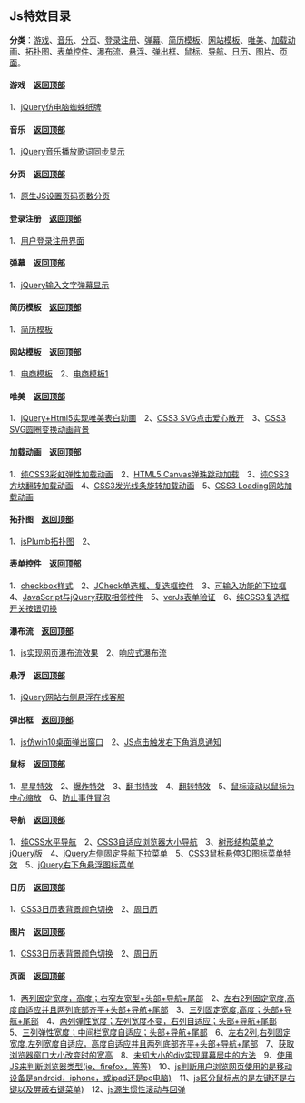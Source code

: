 ## <label id="top">Js特效目录</label>
**分类**：[游戏](#game)、[音乐](#songs)、[分页](#pagination)、[登录注册](#login)、[弹幕](#barrage)、[简历模板](#resume)、[网站模板](#webside)、[唯美](#confession)、[加载动画](#loading)、[拓扑图](#topodemo)、[表单控件](#form)、[瀑布流](#waterfalls)、[悬浮](#suspension)、[弹出框](#message)、[鼠标](#mouse)、[导航](#navigation)、[日历](#calendar)、[图片](#image)、[页面](#page)。
#### <label id="game">游戏</label>&emsp;[返回顶部](#top)
1、[jQuery仿电脑蜘蛛纸牌](https://stern188.github.io/js_effects/game/index.html)
#### <label id="songs">音乐</label>&emsp;[返回顶部](#top)
1、[jQuery音乐播放歌词同步显示](https://stern188.github.io/js_effects/songs/index.html)
#### <label id="pagination">分页</label>&emsp;[返回顶部](#top)
1、[原生JS设置页码页数分页](https://stern188.github.io/js_effects/pagination/index.html)
#### <label id="login">登录注册</label>&emsp;[返回顶部](#top)
1、[用户登录注册界面](https://stern188.github.io/js_effects/login/index.html)
#### <label id="barrage">弹幕</label>&emsp;[返回顶部](#top)
1、[jQuery输入文字弹幕显示](https://stern188.github.io/js_effects/barrage/index.html)
#### <label id="resume">简历模板</label>&emsp;[返回顶部](#top)
1、[简历模板](https://stern188.github.io/js_effects/resume/index.html)
#### <label id="webside">网站模板</label>&emsp;[返回顶部](#top)
1、[电商模板](https://stern188.github.io/js_effects/webside/index.html)&emsp;2、[电商模板1](https://stern188.github.io/js_effects/webside1/index.html)
#### <label id="confession">唯美</label>&emsp;[返回顶部](#top)
1、[jQuery+Html5实现唯美表白动画](https://stern188.github.io/js_effects/confession/index.html)&emsp;2、[CSS3 SVG点击爱心散开](https://stern188.github.io/js_effects/confession1/index.html)&emsp;3、[CSS3 SVG圆圈变换动画背景](https://stern188.github.io/js_effects/confession2/index.html)
#### <label id="loading">加载动画</label>&emsp;[返回顶部](#top)
1、[纯CSS3彩虹弹性加载动画](https://stern188.github.io/js_effects/loading/index.html)&emsp;2、[HTML5 Canvas弹珠跳动加载](https://stern188.github.io/js_effects/loading1/index.html)&emsp;3、[纯CSS3方块翻转加载动画](https://stern188.github.io/js_effects/loading2/index.html)&emsp;4、[CSS3发光线条旋转加载动画](https://stern188.github.io/js_effects/loading3/index.html)&emsp;5、[CSS3 Loading网站加载动画](https://stern188.github.io/js_effects/loading4/index.html)
#### <label id="topodemo">拓扑图</label>&emsp;[返回顶部](#top)
1、[jsPlumb拓扑图](https://stern188.github.io/js_effects/topology/topodemo/index.html)&emsp;2、
#### <label id="form">表单控件</label>&emsp;[返回顶部](#top)
1、[checkbox样式](https://stern188.github.io/js_effects/form/index.html)&emsp;2、[JCheck单选框、复选框控件](https://stern188.github.io/js_effects/form1/index.html)&emsp;3、[可输入功能的下拉框](https://stern188.github.io/js_effects/form2/index.html)&emsp;4、[JavaScript与jQuery获取相邻控件](https://stern188.github.io/js_effects/form3/index.html)&emsp;5、[verJs表单验证](https://stern188.github.io/js_effects/form4/index.html)&emsp;6、[纯CSS3复选框开关按钮切换](https://stern188.github.io/js_effects/form5/index.html)
#### <label id="waterfalls">瀑布流</label>&emsp;[返回顶部](#top)
1、[js实现网页瀑布流效果](https://stern188.github.io/js_effects/waterfalls/index.html)&emsp;2、[响应式瀑布流](https://stern188.github.io/js_effects/waterfalls1/index.html)
#### <label id="suspension">悬浮</label>&emsp;[返回顶部](#top)
1、[jQuery网站右侧悬浮在线客服](https://stern188.github.io/js_effects/suspension/index.html)
#### <label id="message">弹出框</label>&emsp;[返回顶部](#top)
1、[js仿win10桌面弹出窗口](https://stern188.github.io/js_effects/message/index.html)&emsp;2、[JS点击触发右下角消息通知](https://stern188.github.io/js_effects/message1/index.html)
#### <label id="mouse">鼠标</label>&emsp;[返回顶部](#top)
1、[星星特效](https://stern188.github.io/js_effects/mouse/index.html)&emsp;2、[爆炸特效](https://stern188.github.io/js_effects/mouse1/index.html)&emsp;3、[翻书特效](https://stern188.github.io/js_effects/mouse2/index.html)&emsp;4、[翻转特效](https://stern188.github.io/js_effects/mouse3/index.html)&emsp;5、[鼠标滚动以鼠标为中心缩放](https://stern188.github.io/js_effects/mouse4/index.html)&emsp;6、[防止事件冒泡](https://stern188.github.io/js_effects/mouse5/index.html)
#### <label id="navigation">导航</label>&emsp;[返回顶部](#top)
1、[纯CSS水平导航](https://stern188.github.io/js_effects/navigation/index.html)&emsp;2、[CSS3自适应浏览器大小导航](https://stern188.github.io/js_effects/navigation1/index.html)&emsp;3、[树形结构菜单之jQuery版](https://stern188.github.io/js_effects/navigation2/index.html)&emsp;4、[jQuery左侧固定导航下拉菜单](https://stern188.github.io/js_effects/navigation3/index.html)&emsp;5、[CSS3鼠标悬停3D图标菜单特效](https://stern188.github.io/js_effects/navigation4/index.html)&emsp;5、[jQuery右下角悬浮图标菜单](https://stern188.github.io/js_effects/navigation5/index.html)
#### <label id="calendar">日历</label>&emsp;[返回顶部](#top)
1、[CSS3日历表背景颜色切换](https://stern188.github.io/js_effects/time/index.html)&emsp;2、[周日历](https://stern188.github.io/js_effects/time1/index.html)
#### <label id="image">图片</label>&emsp;[返回顶部](#top)
1、[CSS3日历表背景颜色切换](https://stern188.github.io/js_effects/time/index.html)&emsp;2、[周日历](https://stern188.github.io/js_effects/time1/index.html)
#### <label id="page">页面</label>&emsp;[返回顶部](#top)
1、[两列固定宽度，高度；右窄左宽型+头部+导航+尾部](https://stern188.github.io/js_effects/page/index.html)&emsp;2、[左右2列固定宽度,高度自适应并且两列底部齐平+头部+导航+尾部](https://stern188.github.io/js_effects/page1/index.html)&emsp;3、[三列固定宽度,高度；头部+导航+尾部](https://stern188.github.io/js_effects/page2/index.html)&emsp;4、[两列弹性宽度；左列宽度不变，右列自适应；头部+导航+尾部](https://stern188.github.io/js_effects/page3/index.html)&emsp;5、[三列弹性宽度；中间栏宽度自适应；头部+导航+尾部](https://stern188.github.io/js_effects/page4/index.html)&emsp;6、[左右2列,右列固定宽度,左列宽度自适应，高度自适应并且两列底部齐平+头部+导航+尾部](https://stern188.github.io/js_effects/page5/index.html)&emsp;7、[获取浏览器窗口大小改变时的宽高](https://stern188.github.io/js_effects/page6/index.html)&emsp;8、[未知大小的div实现屏幕居中的方法](https://stern188.github.io/js_effects/page7/index.html)&emsp;9、[使用JS来判断浏览器类型(ie、firefox，等等)](https://stern188.github.io/js_effects/page8/index.html)&emsp;10、[js判断用户浏览网页使用的是移动设备是android，iphone，或ipad还是pc电脑)](https://stern188.github.io/js_effects/page9/index.html)&emsp;11、[js区分鼠标点的是左键还是右键以及屏蔽右键菜单)](https://stern188.github.io/js_effects/page10/index.html)&emsp;12、[js源生惯性滚动与回弹](https://stern188.github.io/js_effects/page11/index.html)